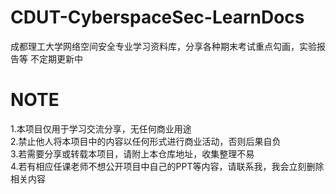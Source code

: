 # CDUT-CyberspaceSec-LearnDocs
成都理工大学网络空间安全专业学习资料库，分享各种期末考试重点勾画，实验报告等
不定期更新中

# NOTE
1.本项目仅用于学习交流分享，无任何商业用途<br>
2.禁止他人将本项目中的内容以任何形式进行商业活动，否则后果自负<br>
3.若需要分享或转载本项目，请附上本仓库地址，收集整理不易<br>
4.若有相应任课老师不想公开项目中自己的PPT等内容，请联系我，我会立刻删除相关内容<br>
